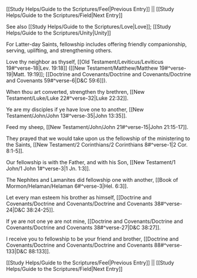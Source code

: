 [[Study Helps/Guide to the Scriptures/Feel|Previous Entry]]  ||  [[Study Helps/Guide to the Scriptures/Field|Next Entry]]

 See also [[Study Helps/Guide to the Scriptures/Love|Love]]; [[Study Helps/Guide to the Scriptures/Unity|Unity]]

 For Latter-day Saints, fellowship includes offering friendly companionship, serving, uplifting, and strengthening others.

 Love thy neighbor as thyself, [[Old Testament/Leviticus/Leviticus 19#^verse-18|Lev. 19:18]] ([[New Testament/Matthew/Matthew 19#^verse-19|Matt. 19:19]]; [[Doctrine and Covenants/Doctrine and Covenants/Doctrine and Covenants 59#^verse-6|D&C 59:6]]).

 When thou art converted, strengthen thy brethren, [[New Testament/Luke/Luke 22#^verse-32|Luke 22:32]].

 Ye are my disciples if ye have love one to another, [[New Testament/John/John 13#^verse-35|John 13:35]].

 Feed my sheep, [[New Testament/John/John 21#^verse-15|John 21:15-17]].

 They prayed that we would take upon us the fellowship of the ministering to the Saints, [[New Testament/2 Corinthians/2 Corinthians 8#^verse-1|2 Cor. 8:1-5]].

 Our fellowship is with the Father, and with his Son, [[New Testament/1 John/1 John 1#^verse-3|1 Jn. 1:3]].

 The Nephites and Lamanites did fellowship one with another, [[Book of Mormon/Helaman/Helaman 6#^verse-3|Hel. 6:3]].

 Let every man esteem his brother as himself, [[Doctrine and Covenants/Doctrine and Covenants/Doctrine and Covenants 38#^verse-24|D&C 38:24-25]].

 If ye are not one ye are not mine, [[Doctrine and Covenants/Doctrine and Covenants/Doctrine and Covenants 38#^verse-27|D&C 38:27]].

 I receive you to fellowship to be your friend and brother, [[Doctrine and Covenants/Doctrine and Covenants/Doctrine and Covenants 88#^verse-133|D&C 88:133]].

[[Study Helps/Guide to the Scriptures/Feel|Previous Entry]]  ||  [[Study Helps/Guide to the Scriptures/Field|Next Entry]]